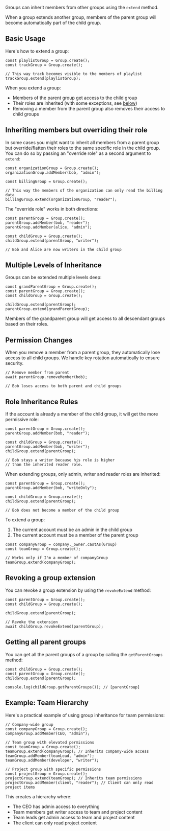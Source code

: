 Groups can inherit members from other groups using the `extend` method.

When a group extends another group, members of the parent group will become automatically part of the child group.

## [](https://jazz.tools/docs/react/groups/inheritance#basic-usage)Basic Usage

Here's how to extend a group:

```
const playlistGroup = Group.create();
const trackGroup = Group.create();

// This way track becomes visible to the members of playlist
trackGroup.extend(playlistGroup);
```

When you extend a group:

- Members of the parent group get access to the child group
- Their roles are inherited (with some exceptions, see [below](https://jazz.tools/docs/react/groups/inheritance#role-inheritance-rules))
- Removing a member from the parent group also removes their access to child groups

## [](https://jazz.tools/docs/react/groups/inheritance#inheriting-members-but-overriding-their-role)Inheriting members but overriding their role

In some cases you might want to inherit all members from a parent group but override/flatten their roles to the same specific role in the child group. You can do so by passing an "override role" as a second argument to `extend`:

```
const organizationGroup = Group.create();
organizationGroup.addMember(bob, "admin");

const billingGroup = Group.create();

// This way the members of the organization can only read the billing data
billingGroup.extend(organizationGroup, "reader");
```

The "override role" works in both directions:

```
const parentGroup = Group.create();
parentGroup.addMember(bob, "reader");
parentGroup.addMember(alice, "admin");

const childGroup = Group.create();
childGroup.extend(parentGroup, "writer");

// Bob and Alice are now writers in the child group
```

## [](https://jazz.tools/docs/react/groups/inheritance#multiple-levels-of-inheritance)Multiple Levels of Inheritance

Groups can be extended multiple levels deep:

```
const grandParentGroup = Group.create();
const parentGroup = Group.create();
const childGroup = Group.create();

childGroup.extend(parentGroup);
parentGroup.extend(grandParentGroup);
```

Members of the grandparent group will get access to all descendant groups based on their roles.

## [](https://jazz.tools/docs/react/groups/inheritance#permission-changes)Permission Changes

When you remove a member from a parent group, they automatically lose access to all child groups. We handle key rotation automatically to ensure security.

```
// Remove member from parent
await parentGroup.removeMember(bob);

// Bob loses access to both parent and child groups
```

## [](https://jazz.tools/docs/react/groups/inheritance#role-inheritance-rules)Role Inheritance Rules

If the account is already a member of the child group, it will get the more permissive role:

```
const parentGroup = Group.create();
parentGroup.addMember(bob, "reader");

const childGroup = Group.create();
parentGroup.addMember(bob, "writer");
childGroup.extend(parentGroup);

// Bob stays a writer because his role is higher
// than the inherited reader role.
```

When extending groups, only admin, writer and reader roles are inherited:

```
const parentGroup = Group.create();
parentGroup.addMember(bob, "writeOnly");

const childGroup = Group.create();
childGroup.extend(parentGroup);

// Bob does not become a member of the child group
```

To extend a group:

1.  The current account must be an admin in the child group
2.  The current account must be a member of the parent group

```
const companyGroup = company._owner.castAs(Group)
const teamGroup = Group.create();

// Works only if I'm a member of companyGroup
teamGroup.extend(companyGroup);
```

## [](https://jazz.tools/docs/react/groups/inheritance#revoking-a-group-extension)Revoking a group extension

You can revoke a group extension by using the `revokeExtend` method:

```
const parentGroup = Group.create();
const childGroup = Group.create();

childGroup.extend(parentGroup);

// Revoke the extension
await childGroup.revokeExtend(parentGroup);
```

## [](https://jazz.tools/docs/react/groups/inheritance#getting-all-parent-groups)Getting all parent groups

You can get all the parent groups of a group by calling the `getParentGroups` method:

```
const childGroup = Group.create();
const parentGroup = Group.create();
childGroup.extend(parentGroup);

console.log(childGroup.getParentGroups()); // [parentGroup]
```

## [](https://jazz.tools/docs/react/groups/inheritance#example-team-hierarchy)Example: Team Hierarchy

Here's a practical example of using group inheritance for team permissions:

```
// Company-wide group
const companyGroup = Group.create();
companyGroup.addMember(CEO, "admin");

// Team group with elevated permissions
const teamGroup = Group.create();
teamGroup.extend(companyGroup); // Inherits company-wide access
teamGroup.addMember(teamLead, "admin");
teamGroup.addMember(developer, "writer");

// Project group with specific permissions
const projectGroup = Group.create();
projectGroup.extend(teamGroup); // Inherits team permissions
projectGroup.addMember(client, "reader"); // Client can only read project items
```

This creates a hierarchy where:

- The CEO has admin access to everything
- Team members get writer access to team and project content
- Team leads get admin access to team and project content
- The client can only read project content
